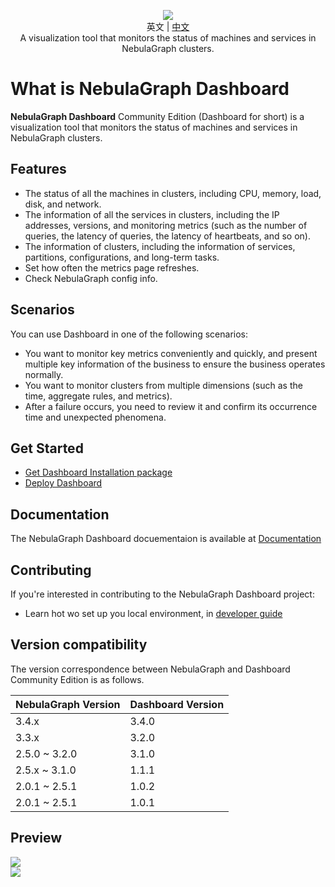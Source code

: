 <p align="center">
  <img src="https://www-cdn.nebula-graph.com.cn/nebula-website-5.0/images/dashboard-repo-logo.png"/>
  <br>英文 | <a href="./README-CN.md">中文</a>
  <br>A visualization tool that monitors the status of machines and services in NebulaGraph clusters.<br>
</p>

# What is NebulaGraph Dashboard
**NebulaGraph Dashboard** Community Edition (Dashboard for short) is a visualization tool that monitors the status of machines and services in NebulaGraph clusters. 

## Features
- The status of all the machines in clusters, including CPU, memory, load, disk, and network.
- The information of all the services in clusters, including the IP addresses, versions, and monitoring metrics (such as the number of queries, the latency of queries, the latency of heartbeats, and so on).
- The information of clusters, including the information of services, partitions, configurations, and long-term tasks.
- Set how often the metrics page refreshes.
- Check NebulaGraph config info.

## Scenarios
You can use Dashboard in one of the following scenarios:
- You want to monitor key metrics conveniently and quickly, and present multiple key information of the business to ensure the business operates normally.
- You want to monitor clusters from multiple dimensions (such as the time, aggregate rules, and metrics).
- After a failure occurs, you need to review it and confirm its occurrence time and unexpected phenomena.

## Get Started
- <a href="https://github.com/vesoft-inc/nebula-dashboard/releases" _blank>Get Dashboard Installation package</a>
- <a href="DEPLOY.md" _blank>Deploy Dashboard</a>

## Documentation
The NebulaGraph Dashboard docuementaion is available at <a href= "https://docs.nebula-graph.com.cn/master/nebula-dashboard/2.deploy-dashboard/#docker_compose_dashboard">Documentation</a> 

## Contributing
If you're interested in contributing to the NebulaGraph Dashboard project:
- Learn hot wo set up you local environment, in <a href="CONTRIBUTE.md" _blank>developer guide</a>

## Version compatibility
The version correspondence between NebulaGraph and Dashboard Community Edition is as follows.

|NebulaGraph Version|Dashboard Version|
|:---|:---|
|3.4.x        |3.4.0|
|3.3.x      |3.2.0|
|2.5.0 ~ 3.2.0|3.1.0|
|2.5.x ~ 3.1.0|1.1.1|
|2.0.1 ~ 2.5.1|1.0.2|
|2.0.1 ~ 2.5.1|1.0.1|

## Preview

<img src="https://www-cdn.nebula-graph.com.cn/nebula-website-5.0/images/nebula-dashboard-login.png"/>
<br />
<img src="https://docs-cdn.nebula-graph.com.cn/figures/overview1-221103-cn.png"/>
